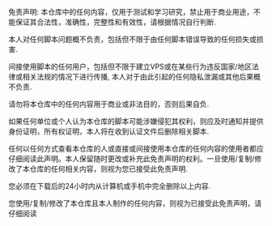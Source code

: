 免责声明:
本仓库中的任何内容，仅用于测试和学习研究，禁止用于商业用途，不能保证其合法性，准确性，完整性和有效性，请根据情况自行判断.

本人对任何脚本问题概不负责，包括但不限于由任何脚本错误导致的任何损失或损害.

间接使用脚本的任何用户，包括但不限于建立VPS或在某些行为违反国家/地区法律或相关法规的情况下进行传播, 本人对于由此引起的任何隐私泄漏或其他后果概不负责.

请勿将本仓库中的任何内容用于商业或非法目的，否则后果自负.

如果任何单位或个人认为本仓库的脚本可能涉嫌侵犯其权利，则应及时通知并提供身份证明，所有权证明，本人将在收到认证文件后删除相关脚本.

任何以任何方式查看本仓库的人或直接或间接使用本仓库的任何内容的使用者都应仔细阅读此声明。本人保留随时更改或补充此免责声明的权利。一旦使用/复制/修改了本仓库的任何相关内容，则视为您已接受此免责声明.

您必须在下载后的24小时内从计算机或手机中完全删除以上内容.

您使用/复制/修改了本仓库且本人制作的任何内容，则视为已接受此免责声明，请仔细阅读
